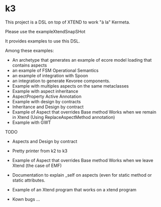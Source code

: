 k3
==
This project is a DSL on top of XTEND to work "à la" Kermeta. 

Please use the exampleXtendSnapSHot

It provides examples to use this DSL. 

Among these examples:
* An archetype that generates an example of ecore model loading that contains aspects
* an example of FSM Operational Semantics
* an example of integration with Spoon
* an integration to generate Kevoree components. 
* Example with multiples aspects on the same metaclasses
* Example with aspect inheritance
* AspectProperty Active Annotation
* Example with design by contracts
* Inheritance and Design by contract
* Example of Aspect that overrides Base method Works when we remain in Xtend (Using ReplaceAspectMethod annotation)
* Example with GWT

TODO
* Aspects and Design by contract
* Pretty printer from k2 to k3
* Example of Aspect that overrides Base method Works when we leave Xtend (the case of EMF)
* Documentation to explain _self on aspects (even for static method or static attributes. 
* Example of an Xtend program  that works on a xtend program

* Kown bugs
...




